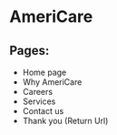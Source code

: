 # AmeriCare

## Pages:
- Home page
- Why AmeriCare
- Careers
- Services
- Contact us
- Thank you (Return Url)
